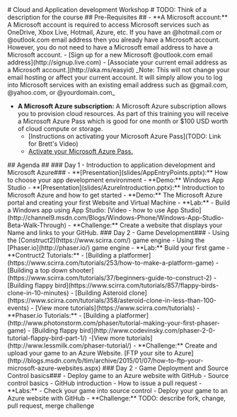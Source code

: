 ﻿<a name="welcome" />
# Cloud and Application development Workshop #
TODO: Think of a description for the course 

<a name="pre-requisites" />
## Pre-Requisites ##
- **A Microsoft account:** A Microsoft account is required to access Microsoft services such as OneDrive, Xbox Live, Hotmail, Azure, etc.  If you have an @hotmail.com or @outlook.com email address then you already have a Microsoft account.  However, you do not need to have a Microsoft email address to have a Microsoft account. 
	- [Sign up for a new Microsoft @outlook.com email address](http://signup.live.com)
	- [Associate your current email address as a Microsoft account.](http://aka.ms/easyid)  
_Note: This will not change your email hosting or affect your current account.  It will simply allow you to log into Microsoft services with an existing email address such as @gmail.com, @yahoo.com, or @yourdomain.com_

- **A Microsoft Azure subscription:** A Microsoft Azure subscription allows you to provision cloud resources.  As part of this training you will receive a Microsoft Azure Pass which is good for one month or $100 USD worth of cloud compute or storage. 
	- [Instructions on activating your Microsoft Azure Pass](TODO: Link for Brett's Video)
	- [Activate your Microsoft Azure Pass. ](http://aka.ms/azurepassvid) 

<a name="agenda" />
## Agenda ##
<a name="agenda-day1" />
### Day 1 - Introduction to application development and Microsoft Azure###
- **[Presentation](slides/AppEntryPoints.pptx):** How to choose your app development environment
- **Demo:** Windows App Studio 
- **[Presentation](slides/AzureIntroduction.pptx):** Introduction to Microsoft Azure and how to get started 
- **Demo:** The Microsoft Azure portal and creating your first Website and Virtual Machine 
- **Lab:** 
	- Build a Windows app using App Studio: [Video - how to use App Studio](http://channel9.msdn.com/Blogs/Windows-Phone/Windows-App-Studio-Beta-Walk-Through)
	- **Challenge:** Create a website that displays your Name and links to your GitHub.

<a name="agenda-day2" />
### Day 2 - Game Development###
- Using the [Construct2](https://www.scirra.com/) game engine
- Using the [Phaser.io](http://phaser.io/) game engine
- **Lab:** Build your first game
	- **Contruct2 Tutorials:**
		- [Building a platformer](https://www.scirra.com/tutorials/253/how-to-make-a-platform-game)
		- [Building a top down shooter](https://www.scirra.com/tutorials/37/beginners-guide-to-construct-2)
		- [Building flappy bird](https://www.scirra.com/tutorials/857/flappy-birds-clone-in-10-minutes)
		- [Building Asteroid clone](https://www.scirra.com/tutorials/358/asteroid-clone-in-less-than-100-events)
		- [View more tutorials](https://www.scirra.com/tutorials)
	- **Phaser.io Tutorials:**
		- [Building a platformer](http://www.photonstorm.com/phaser/tutorial-making-your-first-phaser-game)
		- [Building flappy bird](http://www.codevinsky.com/phaser-2-0-tutorial-flappy-bird-part-1/)
		-[View more tutorials](http://www.lessmilk.com/phaser-tutorial/)
- **Challenge:** Create and upload your game to an Azure Website. [FTP your site to Azure]
(http://blogs.msdn.com/b/tim/archive/2015/01/07/how-to-ftp-your-microsoft-azure-websites.aspx)

<a name="agenda-day3" />
### Day 2 - Game Deployment and Source Control basics###
- Deploy game to an Azure website with GitHub
- Source control basics 
- GitHub introduction 
	- How to issue a pull request 
- **Labs:**
	- Check your game into source control 
	- Deploy your game to an Azure website with GitHub
	- **Challenge:** TODO: describe fork, change, pull request, merge challenge  







